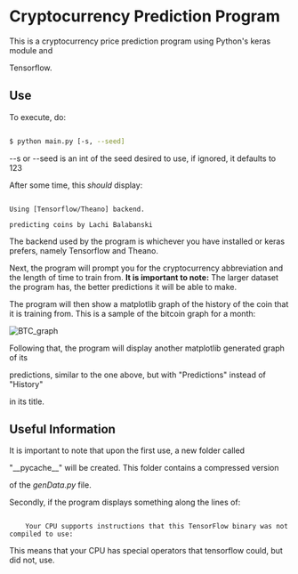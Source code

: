# Cryptocurrency Prediction Program

This is a cryptocurrency price prediction program using Python's keras module and

Tensorflow.

## Use

To execute, do:

```bash

$ python main.py [-s, --seed]

```

--s or --seed is an int of the seed desired to use, if ignored, it defaults to 123

After some time, this _should_ display:

```text

Using [Tensorflow/Theano] backend.

predicting coins by Lachi Balabanski

``` 

The backend used by the program is whichever you have installed or keras prefers, namely Tensorflow and Theano.

Next, the program will prompt you for the cryptocurrency abbreviation and the length of time to train from. __It is important to note:__ The larger dataset the program has, the better predictions it will be able to make.

The program will then show a matplotlib graph of the history of the coin that it is training from. This is a sample of the bitcoin graph for a month:

![BTC_graph](https://github.com/Temitopeishola/Hackathon/blob/main/btc_sample.png)

Following that, the program will display another matplotlib generated graph of its

predictions, similar to the one above, but with "Predictions" instead of "History"

in its title.

## Useful Information

It is important to note that upon the first use, a new folder called 

"\_\_pycache\_\_" will be created. This folder contains a compressed version

of the _genData.py_ file.

Secondly, if the program displays something along the lines of:

```text

	Your CPU supports instructions that this TensorFlow binary was not compiled to use:

```

This means that your CPU has special operators that tensorflow could, but did not, use. 
